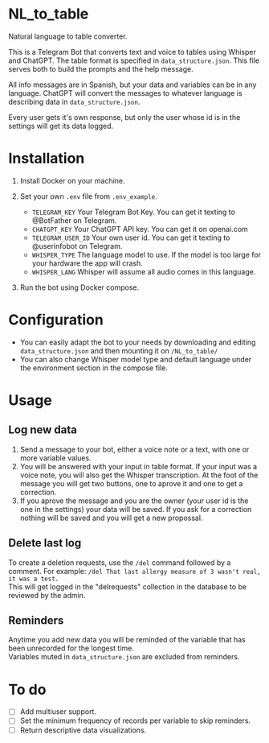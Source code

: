 # NL_to_table
Natural language to table converter.

This is a Telegram Bot that converts text and voice to tables using Whisper and ChatGPT. The table format is specified in `data_structure.json`. This file serves both to build the prompts and the help message.

All info messages are in Spanish, but your data and variables can be in any language. ChatGPT will convert the messages to whatever language is describing data in `data_structure.json`.

Every user gets it's own response, but only the user whose id is in the settings will get its data logged.

# Installation
1. Install Docker on your machine.
2. Set your own `.env` file from `.env_example`.
      - `TELEGRAM_KEY` Your Telegram Bot Key. You can get it texting to @BotFather on Telegram.
      - `CHATGPT_KEY` Your ChatGPT API key. You can get it on openai.com
      - `TELEGRAM_USER_ID` Your own user id. You can get it texting to @userinfobot on Telegram.
      - `WHISPER_TYPE` The language model to use. If the model is too large for your hardware the app will crash.
      - `WHISPER_LANG` Whisper will assume all audio comes in this language. 

3. Run the bot using Docker compose.

# Configuration
- You can easily adapt the bot to your needs by downloading and editing `data_structure.json` and then mounting it on `/NL_to_table/`  
- You can also change Whisper model type and default language under the environment section in the compose file.

# Usage
## Log new data
1. Send a message to your bot, either a voice note or a text, with one or more variable values.
2. You will be answered with your input in table format. If your input was a voice note, you will also get the Whisper transcription. At the foot of the message you will get two buttons, one to aprove it and one to get a correction.
3. If you aprove the message and you are the owner (your user id is the one in the settings) your data will be saved. If you ask for a correction nothing will be saved and you will get a new propossal.

## Delete last log
To create a deletion requests, use the `/del` command followed by a comment. For example: `/del That last allergy measure of 3 wasn't real, it was a test.`  
This will get logged in the "delrequests" collection in the database to be reviewed by the admin.  

## Reminders
Anytime you add new data you will be reminded of the variable that has been unrecorded for the longest time.  
Variables muted in `data_structure.json` are excluded from reminders.

# To do
- [ ] Add multiuser support.
- [ ] Set the minimum frequency of records per variable to skip reminders.
- [ ] Return descriptive data visualizations.
